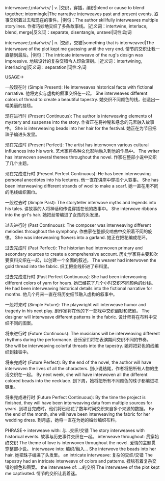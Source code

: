 interweave:/ˌɪntərˈwiːv/ | v. |交织，穿插，编织|blend or cause to blend together; intermingle|The narrative interweaves past and present events.  叙事交织着过去和现在的事件。|例句：The author skillfully interweaves multiple storylines. 作者巧妙地交织了多条故事线。|近义词：intertwine, interlace, blend, merge|反义词：separate, disentangle, unravel|词性:动词

interweave:/ˌɪntərˈwiːv/ | n. |交织，交错|something that is interweaved|The interweave of the plot kept me guessing until the very end. 情节的交织让我一直猜到最后。|例句：The intricate interweave of the rug's design was impressive. 地毯设计的复杂交错令人印象深刻。|近义词：intertwining, interlacing|反义词：separation|词性:名词


USAGE->

一般现在时 (Simple Present):
He interweaves historical facts with fictional narrative. 他将史实与虚构的叙事交织在一起。
She interweaves different colors of thread to create a beautiful tapestry. 她交织不同颜色的线，创造出一幅美丽的挂毯。

现在进行时 (Present Continuous):
The author is interweaving elements of mystery and suspense into the story. 作者正在将神秘和悬念的元素融入故事中。
She is interweaving beads into her hair for the festival.  她正在为节日把珠子编进头发里。

现在完成时 (Present Perfect):
The artist has interwoven various cultural influences into his work. 艺术家将各种文化影响融入到他的作品中。
The writer has interwoven several themes throughout the novel.  作家在整部小说中交织了几个主题。

现在完成进行时 (Present Perfect Continuous):
He has been interweaving personal anecdotes into his lectures. 他一直在讲座中穿插个人轶事。
She has been interweaving different strands of wool to make a scarf. 她一直在用不同的毛线编织围巾。

一般过去时 (Simple Past):
The storyteller interwove myths and legends into his tales.  讲故事的人将神话和传说穿插在他的故事中。
She interwove ribbons into the girl's hair. 她把丝带编进了女孩的头发里。


过去进行时 (Past Continuous):
The composer was interweaving different melodies throughout the symphony.  作曲家在整部交响曲中交织着不同的旋律。
She was interweaving flowers into a garland. 她正在把花编成花环。

过去完成时 (Past Perfect):
The historian had interwoven primary and secondary sources to create a comprehensive account. 历史学家将主要和次要资料交织在一起，以创建一个全面的叙述。
The weaver had interwoven the gold thread into the fabric.  织工把金线织进了布料里。

过去完成进行时 (Past Perfect Continuous):
She had been interweaving different colors of yarn for hours. 她已经花了几个小时交织不同颜色的纱线。
He had been interweaving historical details into the fictional narrative for months.  他几个月来一直在将历史细节融入虚构的叙事中。


一般将来时 (Simple Future):
The playwright will interweave humor and tragedy in his next play. 剧作家将在他的下一部戏中交织幽默和悲剧。
The designer will interweave different patterns in the fabric.  设计师将在布料中交织不同的图案。

将来进行时 (Future Continuous):
The musicians will be interweaving different rhythms during the performance.  音乐家们将在表演期间交织不同的节奏。
She will be interweaving colorful threads into the tapestry. 她将把彩色的线编织到挂毯中。

将来完成时 (Future Perfect):
By the end of the novel, the author will have interwoven the lives of all the characters. 到小说结尾，作者将把所有人物的生活交织在一起。
By next week, she will have interwoven all the different colored beads into the necklace.  到下周，她将把所有不同颜色的珠子都编进项链里。

将来完成进行时 (Future Perfect Continuous):
By the time the project is finished, they will have been interweaving data from multiple sources for years.  到项目完成时，他们将已经花了数年时间交织来自多个来源的数据。
By the end of the month, she will have been interweaving the fabric for her wedding dress. 到月底，她将一直在为她的婚纱编织布料。


PHRASE->
interweave with:  与...交织/交错  The story interweaves with historical events.  故事与历史事件交织在一起。
interweave throughout:  贯穿始终交织  The theme of love is interwoven throughout the novel.  爱情的主题贯穿整部小说。
interweave into:  编织/融入...  She interwove the beads into her hair.  她把珠子编进了头发里。
an intricate interweave:  复杂的交织/交错 The tapestry had an intricate interweave of colors and patterns.  挂毯有着复杂交错的颜色和图案。
the interweave of:  ...的交织 The interweave of the plot kept me captivated.  情节的交织让我着迷。
